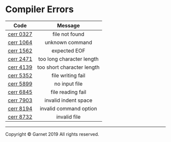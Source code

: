 # Compiler Errors

|Code|Message|
|:---:|:---:|
|[cerr 0327](https://github.com/Garnet3106/chestnut/blob/develop/docs/en/releases/ches0/tools/compiler/errors/cerr0327.md)|file not found|
|[cerr 1064](https://github.com/Garnet3106/chestnut/blob/develop/docs/en/releases/ches0/tools/compiler/errors/cerr1064.md)|unknown command|
|[cerr 1562](https://github.com/Garnet3106/chestnut/blob/develop/docs/en/releases/ches0/tools/compiler/errors/cerr1562.md)|expected EOF|
|[cerr 2471](https://github.com/Garnet3106/chestnut/blob/develop/docs/en/releases/ches0/errors/cerr2471.md)|too long character length|
|[cerr 4139](https://github.com/Garnet3106/chestnut/blob/develop/docs/en/releases/ches0/tools/compiler/errors/cerr4139.md)|too short character length|
|[cerr 5352](https://github.com/Garnet3106/chestnut/blob/develop/docs/en/releases/ches0/tools/compiler/errors/cerr5352.md)|file writing fail|
|[cerr 5899](https://github.com/Garnet3106/chestnut/blob/develop/docs/en/releases/ches0/tools/compiler/errors/cerr5899.md)|no input file|
|[cerr 6845](https://github.com/Garnet3106/chestnut/blob/develop/docs/en/releases/ches0/tools/compiler/errors/cerr0845.md)|file reading fail|
|[cerr 7903](https://github.com/Garnet3106/chestnut/blob/develop/docs/en/releases/ches0/tools/compiler/errors/cerr7903.md)|invalid indent space|
|[cerr 8194](https://github.com/Garnet3106/chestnut/blob/develop/docs/en/releases/ches0/tools/compiler/errors/cerr8194.md)|invalid command option|
|[cerr 8732](https://github.com/Garnet3106/chestnut/blob/develop/docs/en/releases/ches0/tools/compiler/errors/cerr8732.md)|invalid file|

---

Copyright © Garnet 2019 All rights reserved.
